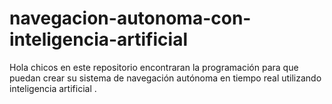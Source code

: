 # navegacion-autonoma-con-inteligencia-artificial
Hola chicos en este repositorio encontraran la programación para que puedan crear su sistema de navegación autónoma en tiempo real utilizando inteligencia artificial .

